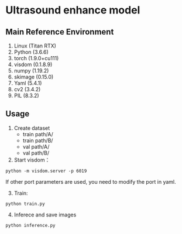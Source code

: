 # Ultrasound enhance model

## Main Reference Environment
1. Linux         (Titan RTX)
2. Python        (3.6.6)
3. torch         (1.9.0+cu111)
5. visdom        (0.1.8.9)
6. numpy         (1.19.2)
7. skimage       (0.15.0)
8. Yaml          (5.4.1)
9. cv2           (3.4.2)
10. PIL          (8.3.2)

## Usage
1. Create dataset
   -  train path/A/
   -  train path/B/
   -  val path/A/
   -  val path/B/ 
2. Start visdom：
 ```
python -m visdom.server -p 6019
```
If other port parameters are used, you need to modify the port in yaml.

3. Train:
 ```
python train.py
```

4. Inferece and save images
```
python inference.py
```